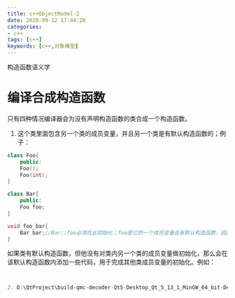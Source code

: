 ```yaml
---
title: c++ObjectModel-2
date: 2020-09-12 17:44:28
categories: 
- c++
tags: [c++]
keywords: [c++,对象模型]
---
```

构造函数语义学

<!---more--->

# 编译合成构造函数
只有四种情况编译器会为没有声明构造函数的类合成一个构造函数。

1. 这个类里面包含另一个类的成员变量，并且另一个类是有默认构造函数的；例子：
```C++
class Foo{
    public:
    Foo();
    Foo(int);
}

class Bar{
    public:
    Foo foo;
}

void foo_bar{
    Bar bar;//Bar::foo必须在此初始化；foo是它的一个成员变量且有默认构造函数，因此可以合成。
}
```

如果类有默认构造函数，但他没有对类内另一个类的成员变量做初始化，那么会在该默认构造函数内添加一些代码，用于完成其他类成员变量的初始化。例如：

```c++


2. D:\QtProject\build-qmc-decoder-Qt5-Desktop_Qt_5_13_1_MinGW_64_bit-Debug\debug\moc_mainwindow.cpp:80: error: undefined reference to `MainWindow::on_tableWidget_cellActivated(int, int)'

